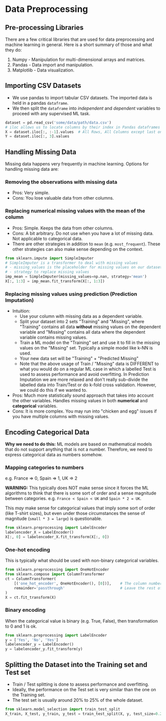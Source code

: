 # Data Preprocessing

## Pre-processing Libraries
There are a few critical libraries that are used for data preprocessing and machine learning in general.
Here is a short summary of those and what they do:
1. Numpy - Manipulation for multi-dimensional arrays and matrices.
2. Pandas - Data import and manipulation.
3. Matplotlib - Data visualization.

## Importing CSV Datasets
- We use pandas to import tabular CSV datasets. The imported data is held in
a pandas `dataframe`.
- We then split the `dataframe` into _independent_ and _dependent_ variables
to proceed with any supervised ML task.
```python
dataset = pd.read_csv('some/data/path/data.csv')
# iloc allows us to locate columns by their index in Pandas dataframes
X = dataset.iloc[:, :-1].values  # All Rows, All Columns except last one
Y = dataset.iloc[:, 3].values
```

## Handling Missing Data
Missing data happens very frequently in machine learning. Options for handling missing data are:

### Removing the observations with missing data
 - Pros: Very simple.
 - Cons: You lose valuable data from other columns.
  
### Replacing numerical missing values with the mean of the column
 - Pros: Simple. Keeps the data from other columns.
 - Cons: A bit arbitrary. Do not use when you have a lot of missing data. Not applicable to categorical data.
 - There are other strategies in addition to `mean` (e.g. `most_frequent`). These other strategies
  can also make sense depending on the context.
```python
from sklearn.impute import SimpleImputer
# SimpleImputer is a transformer to deal with missing values
# - missing_values is the placeholder for missing values on our dataset
# - strategy to replace missing values
imp_mean = SimpleImputer(missing_values=np.nan, strategy='mean')
X[:, 1:3] = imp_mean.fit_transform(X[:, 1:3])
```

### Replacing missing values using prediction (Prediction Imputation)
 - Intuition: 
     - Use your column with missing data as a dependent variable.
     - Split your dataset into 2 sets "Training" and "Missing", where "Training" contains all data __without__ missing values on the
     dependent variable and "Missing" contains all data where the dependent variable contains missing values.
     - Train a ML model on the "Training" set and use it to fill in the missing values on the "Missing" set. 
     Typically a simple model like k-NN is used.
     - Your new data set will be "Training" + "Predicted Missing"
     - Note that the above usage of Train / "Missing" data is DIFFERENT to what you would do on a regular ML case in which a
     labelled Test is used to assess performance and avoid overfitting. In Prediction Imputation we are more
     relaxed and don't really sub-divide the labelled data into Train/Test or do k-fold cross validation. However, we
     could do this if we wanted to.
  - Pros: Much more statistically sound approach that takes into account the other variables. Handles missing values
  in both __numerical__ and __categorical__ variables.
  - Cons: It is more complex. You may run into "chicken and egg" issues if you have multiple columns with missing values.

## Encoding Categorical Data
**Why we need to do this:**  ML models are based on mathematical models that do not support anything that is not a number.
Therefore, we need to express categorical data as numbers somehow. 

### Mapping categories to numbers
e.g. France => 0, Spain => 1, UK => 2

**WARNING:** This typically does NOT make sense since it forces the ML algorithms to think that there is some sort
of order and a sense magnitude between categories. e.g. `France < Spain < UK` and `Spain * 2 = UK`. 

This _may_ make sense for categorical values that imply some sort of order (like T-shirt sizes), but even under those
circumstances the sense of magnitude (`small * 3 = large`) is questionable.

```python
from sklearn.preprocessing import LabelEncoder
labelencoder_X = LabelEncoder()
X[:, 0] = labelencoder_X.fit_transform(X[:, 0])
``` 

### One-hot encoding
This is typically what should be used with non-binary categorical variables.
```python
from sklearn.preprocessing import OneHotEncoder
from sklearn.compose import ColumnTransformer
ct = ColumnTransformer(
    [('one_hot_encoder', OneHotEncoder(), [0])],    # The column numbers to be transformed (here is [0] but can be [0, 1, 3])
    remainder='passthrough'                         # Leave the rest of the columns untouched
)
X = ct.fit_transform(X)
```

### Binary encoding
When the categorical value is binary (e.g. True, False), then transformation to 0 and 1 is ok.
```python
from sklearn.preprocessing import LabelEncoder
y = ['Yes', 'No', 'Yes']
labelencoder_y = LabelEncoder()
y = labelencoder_y.fit_transform(y)
```

## Splitting the Dataset into the Training set and Test set
- Train / Test splitting is done to assess performance and overfitting.
- Ideally, the performance on the Test set is very similar than the one on the Training set.
- The test set is usually around 20% to 25% of the whole dataset.
```python
from sklearn.model_selection import train_test_split
X_train, X_test, y_train, y_test = train_test_split(X, y, test_size=0.2)
```
